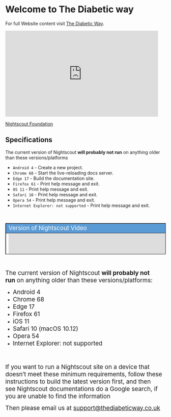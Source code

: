 <!-- this is  on github live server!
docs made by D.Galloway 2019- 2021-->

# Welcome to The Diabetic way

For full Website content visit [The Diabetic Way](https://www.thediabeticway.co.uk/index.php/en/).
 

<iframe src="https://giphy.com/embed/1KFYwQfB3U3CUoZnuY" width="480" height="270" frameBorder="0" class="giphy-embed" allowFullScreen></iframe><p><a href="https://www.nightscoutfoundation.org/nightscoutproj"target="_blank">Nightscout Foundation</a></p>

## Specifications

The current version of Nightscout <strong>will probably not run</strong> on anything older than these versions/platforms

* `Android 4` - Create a new project.
* `Chrome 68` - Start the live-reloading docs server.
* `Edge 17` - Build the documentation site.
* `Firefox 61` - Print help message and exit.
* `OS 11` - Print help message and exit.
* `Safari 10` - Print help message and exit.
* `Opera 54` - Print help message and exit.
* `Internet Explorer: not supported` - Print help message and exit.

<!--
## Project layout

    mkdocs.yml    # The configuration file.
    docs/
        index.md  # The documentation homepage.
        ...       # Other markdown pages, images and other files.
		
		-->
		
		
<br>

<table width="1166" border="1" style="border-color: #000000; background-color: #ffffff;" cellpadding="1" cellspacing="1" height="98">
<tbody>
<tr style="height: 16px;">
<td style="width: 1158px; border-color: #000000; background-color: #5B9BD5;" fff=""><span style="font-size: 14pt;"><span style="color: #ffffff;">Version of Nightscout Video</span></span></td>
</tr>
<tr style="height: 56.4063px;">
<td style="width: 1158px; border-color: #000000;"><span style="font-family: tahoma, arial, helvetica, sans-serif; font-size: 14pt;">
<iframe width="850" height="415" src="https://www.youtube.com/embed/MFsbm45b6YY" title="YouTube video player" frameborder="0" allow="accelerometer; autoplay; clipboard-write; encrypted-media; gyroscope; picture-in-picture" allowfullscreen></iframe>  </span></td>
</tr>
</tbody>
</table>


<br>


<p><span style="font-size: 14pt;">The current version of Nightscout <strong>will probably not run</strong> on anything older than these versions/platforms:</span></p>
<ul>
<li><span style="font-size: 14pt;">Android 4</span></li>
<li><span style="font-size: 14pt;">Chrome 68</span></li>
<li><span style="font-size: 14pt;">Edge 17</span></li>
<li><span style="font-size: 14pt;">Firefox 61</span></li>
<li><span style="font-size: 14pt;">iOS 11</span><span style="font-size: 14pt;"></span></li>
<li><span style="font-size: 14pt;">Safari 10 (macOS 10.12)</span></li>
<li><span style="font-size: 14pt;">Opera 54</span></li>
<li><span style="font-size: 14pt;">Internet Explorer: not supported</span></li>
</ul>
<p><span style="font-size: 14pt;"> </span></p>
<p><span style="font-size: 14pt;">If you want to run a Nightscout site on a device that doesn’t meet these minimum requirements, follow these instructions to build the latest version first, and then see Nightscout documentations do a Google search, if you are unable to find the information</span></p>
<p><span style="font-size: 14pt;">Then please email us at <a href="mailto:support@thediabeticway.co.uk">support@thediabeticway.co.uk</a></span></p>



